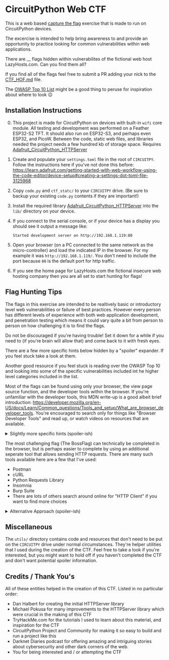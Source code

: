 # CircuitPython Web CTF

This is a web based [capture the flag](https://en.wikipedia.org/wiki/Capture_the_flag_(cybersecurity)) exercise that is made to run on CircuitPython devices.

The excercise is intended to help bring awareness to and provide an opportunity to practice looking for common vulnerabilities within web applications. 

There are __ flags hidden within vulnerabilites of the fictional web host LazyHosts.com. Can you find them all?

If you find all of the flags feel free to submit a PR adding your nick to the [CTF_HOF.md](CTF_HOF.md) file.

The [OWASP Top 10 List](https://owasp.org/www-project-top-ten/) might be a good thing to peruse for inspiration about where to look 😉



## Installation Instructions

0. This project is made for CircuitPython on devices with built-in `wifi` core module. All testing and development was performed on a Feather ESP32-S2 TFT. It should also run on ESP32-S3, and perhaps even ESP32, and PicoW. Between the code, static web files, and libraries needed the project needs a few hundred kb of storage space. Requires [Adafruit_CircuitPython_HTTPServer](https://github.com/adafruit/Adafruit_CircuitPython_HTTPServer)
1. Create and populate your `settings.toml` file in the root of `CIRCUITPY`. Follow the instructions here if you've not done this before: https://learn.adafruit.com/getting-started-with-web-workflow-using-the-code-editor/device-setup#creating-a-settings-dot-toml-file-3125968
2. Copy `code.py` and `ctf_statc/` to your `CIRCUITPY` drive. (Be sure to backup your existing `code.py` contents if they are important!)
3. Install the required library [Adafruit_CircuitPython_HTTPServer](https://github.com/adafruit/Adafruit_CircuitPython_HTTPServer) into the `lib/` directory on your device.
4. If you connect to the serial console, or if your device has a display you should see it output a message like:

    ```Started development server on http://192.168.1.119:80```
5. Open your browser (on a PC connected to the same network as the micro-controller) and load the indicated IP in the browser. For my example it was `http://192.168.1.119/`. You don't need to include the port because `80` is the default port for http traffic.
6. If you see the home page for LazyHosts.com the fictional insecure web hosting company then you are all set to start hunting for flags!

## Flag Hunting Tips

The flags in this exercise are intended to be realtively basic or introductory level web vulnerabilities or failure of best practices. However every person has different levels of experience with both web application development, and penetration testing which means it could vary quite a bit from person to person on how challenging it is to find the flags.

Do not be discouraged if you're having trouble! Set it down for a while if you need to (if you're brain will allow that) and come back to it with fresh eyes.

There are a few more specific hints below hidden by a "spoiler" expander. If you feel stuck take a look at them.

Another good resource if you feel stuck is reading over the OWASP Top 10 and looking into some of the specific vulnerabilities included int he higher level categories included in the list.

Most of the flags can be found using only your browser, the view page source function, and the developer tools within the browser. If you're unfamiliar with the developer tools, this MDN write-up is a good albeit brief introduction: https://developer.mozilla.org/en-US/docs/Learn/Common_questions/Tools_and_setup/What_are_browser_developer_tools. You're encouraged to search only for things like "Browser Developer Tools" and read up, or watch videos on resources that are available.


<details>
  <summary>Slightly more specific hints (spoiler-ish)</summary>

   Flags are hidden in many places. Here are a few hints and things to look out for:
   
   - hidden pages
   - headers and data sent by the server that isn't ordinarily visible directly to the user
   - elements within pages that are intended to be hidden for some users
   - weak username / password combinations
   - read the text on all the pages, it can contain hints about other things to look for
   - files that were "unintentionally" made public

</details>

The most challenging flag (The BossFlag) can technically be completed in the browser, but is perhaps easier to complete by using an additional seperate tool that allows sending HTTP requests. There are many such tools available here are a few that I've used:
- Postman
- cURL
- Python Requests Library
- Insomnia
- Burp Suite
- There are lots of others search around online for "HTTP Client" if you want to find more choices 

<details>
  <summary>Alternative Approach (spoiler-ish)</summary>
   
   The primary intended user path is to explore and inspect the web application using browsers and other web based tools. However, the CTF could be completed via alternative means by analysis of the python code and static web files to understand how the web application works and recover the flags that way.

   If you already found the flags via the web front end you could make a second attempt a hile later by analyzing the code. This could add a slight bit of replay-ability to the CTF.
</details>

## Miscellaneous

The `utils/` directory contains code and resources that don't need to be put on the `CIRCUITPY` drive under normal circumstances. They're helper utilities that I used during the creation of the CTF. Feel free to take a look if you're interested, but you might want to hold off if you haven't completed the CTF and don't want potential spoiler information.

## Credits / Thank You's

All of these entities helped in the creation of this CTF. Listed in no particular order:

- Dan Halbert for creating the initial HTTPServer library
- Michael Pokusa for many improvements to the HTTPServer library which were crucial in the making of this CTF
- TryHackMe.com for the tutorials I used to learn about this material, and inspiration for the CTF
- CircuitPython Project and Community for making it so easy to build and run a project like this
- Darknet Diaries podcast for offering amazing and intriguing stories about cybersecurity and other dark corners of the web. 
- You for being interested and / or attempting the CTF